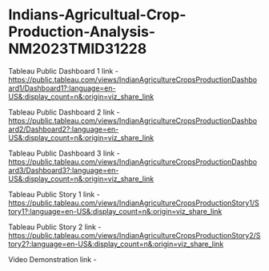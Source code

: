 # Indians-Agricultual-Crop-Production-Analysis-NM2023TMID31228


Tableau Public Dashboard 1 link - https://public.tableau.com/views/IndianAgricultureCropsProductionDashboard1/Dashboard1?:language=en-US&:display_count=n&:origin=viz_share_link

Tableau Public Dashboard 2 link - https://public.tableau.com/views/IndianAgricultureCropsProductionDashboard2/Dashboard2?:language=en-US&:display_count=n&:origin=viz_share_link

Tableau Public Dashboard 3 link - https://public.tableau.com/views/IndianAgricultureCropsProductionDashboard3/Dashboard3?:language=en-US&:display_count=n&:origin=viz_share_link

Tableau Public Story 1 link - https://public.tableau.com/views/IndianAgricultureCropsProductionStory1/Story1?:language=en-US&:display_count=n&:origin=viz_share_link

Tableau Public Story 2 link - https://public.tableau.com/views/IndianAgricultureCropsProductionStory2/Story2?:language=en-US&:display_count=n&:origin=viz_share_link

Video  Demonstration link - 


